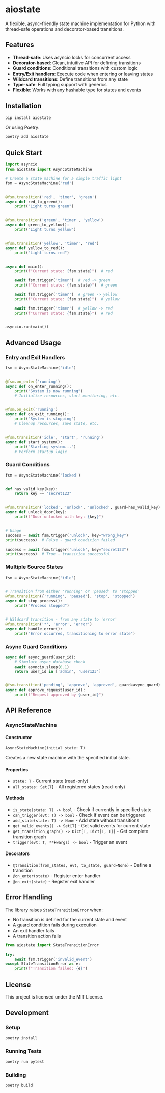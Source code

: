# aiostate

A flexible, async-friendly state machine implementation for Python with thread-safe operations and decorator-based
transitions.

## Features

- **Thread-safe**: Uses asyncio locks for concurrent access
- **Decorator-based**: Clean, intuitive API for defining transitions
- **Guard conditions**: Conditional transitions with custom logic
- **Entry/Exit handlers**: Execute code when entering or leaving states
- **Wildcard transitions**: Define transitions from any state
- **Type-safe**: Full typing support with generics
- **Flexible**: Works with any hashable type for states and events

## Installation

```bash
pip install aiostate
```

Or using Poetry:

```bash
poetry add aiostate
```

## Quick Start

```python
import asyncio
from aiostate import AsyncStateMachine

# Create a state machine for a simple traffic light
fsm = AsyncStateMachine('red')


@fsm.transition('red', 'timer', 'green')
async def red_to_green():
    print("Light turns green")


@fsm.transition('green', 'timer', 'yellow')
async def green_to_yellow():
    print("Light turns yellow")


@fsm.transition('yellow', 'timer', 'red')
async def yellow_to_red():
    print("Light turns red")


async def main():
    print(f"Current state: {fsm.state}")  # red

    await fsm.trigger('timer')  # red -> green
    print(f"Current state: {fsm.state}")  # green

    await fsm.trigger('timer')  # green -> yellow
    print(f"Current state: {fsm.state}")  # yellow

    await fsm.trigger('timer')  # yellow -> red
    print(f"Current state: {fsm.state}")  # red


asyncio.run(main())
```

## Advanced Usage

### Entry and Exit Handlers

```python
fsm = AsyncStateMachine('idle')


@fsm.on_enter('running')
async def on_enter_running():
    print("System is now running")
    # Initialize resources, start monitoring, etc.


@fsm.on_exit('running')
async def on_exit_running():
    print("System is stopping")
    # Cleanup resources, save state, etc.


@fsm.transition('idle', 'start', 'running')
async def start_system():
    print("Starting system...")
    # Perform startup logic
```

### Guard Conditions

```python
fsm = AsyncStateMachine('locked')


def has_valid_key(key):
    return key == "secret123"


@fsm.transition('locked', 'unlock', 'unlocked', guard=has_valid_key)
async def unlock_door(key):
    print(f"Door unlocked with key: {key}")


# Usage
success = await fsm.trigger('unlock', key="wrong_key")
print(success)  # False - guard condition failed

success = await fsm.trigger('unlock', key="secret123")
print(success)  # True - transition successful
```

### Multiple Source States

```python
fsm = AsyncStateMachine('idle')


# Transition from either 'running' or 'paused' to 'stopped'
@fsm.transition({'running', 'paused'}, 'stop', 'stopped')
async def stop_process():
    print("Process stopped")


# Wildcard transition - from any state to 'error'
@fsm.transition('*', 'error', 'error')
async def handle_error():
    print("Error occurred, transitioning to error state")
```

### Async Guard Conditions

```python
async def async_guard(user_id):
    # Simulate async database check
    await asyncio.sleep(0.1)
    return user_id in ['admin', 'user123']


@fsm.transition('pending', 'approve', 'approved', guard=async_guard)
async def approve_request(user_id):
    print(f"Request approved by {user_id}")
```

## API Reference

### AsyncStateMachine

#### Constructor

```python
AsyncStateMachine(initial_state: T)
```

Creates a new state machine with the specified initial state.

#### Properties

- `state: T` - Current state (read-only)
- `all_states: Set[T]` - All registered states (read-only)

#### Methods

- `is_state(state: T) -> bool` - Check if currently in specified state
- `can_trigger(evt: T) -> bool` - Check if event can be triggered
- `add_state(state: T) -> None` - Add state without transitions
- `get_valid_events() -> Set[T]` - Get valid events for current state
- `get_transition_graph() -> Dict[T, Dict[T, T]]` - Get complete transition graph
- `trigger(evt: T, **kwargs) -> bool` - Trigger an event

#### Decorators

- `@transition(from_states, evt, to_state, guard=None)` - Define a transition
- `@on_enter(state)` - Register enter handler
- `@on_exit(state)` - Register exit handler

## Error Handling

The library raises `StateTransitionError` when:

- No transition is defined for the current state and event
- A guard condition fails during execution
- An exit handler fails
- A transition action fails

```python
from aiostate import StateTransitionError

try:
    await fsm.trigger('invalid_event')
except StateTransitionError as e:
    print(f"Transition failed: {e}")
```

## License

This project is licensed under the MIT License.

## Development

### Setup

```bash
poetry install
```

### Running Tests

```bash
poetry run pytest
```

### Building

```bash
poetry build
```